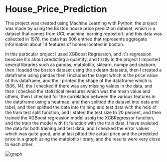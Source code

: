 # House_Price_Prediction

This project was created using Machine Learning with Python, the project was made by using the
Boston house price prediction dataset, which is a dataset that comes from UCL machine learning
repositort, and this data was collected in 1978, the data has 506 entried that represents aggregate
information about 14 features of homes located in boston.

In this particular project I used XGBoost Regression, and it's regression beacuse
it's about predicting a quantity, and firstly in the project I imported several 
libraries such as pandas, matplotlib, sklearn, numpy and seaborn, then I loaded the
boston dataset using the sklearn datasets, then I created a dataframe using pandas 
then I included the target which is the price value of this dataframe, and the I printed the
shape of the dataframe which is (506, 14), the I checked if there was any missing 
values in the data, and then I checked the statistical measures which was the mean value and 
others, then I checked for the correlation between the various features in the dataframe 
using a heatmap, and then splitted the dataset into data and label, and then splitted
the data into training and test data with the help of the train test split function,
and I stated the test size to 20 percent, and then trained the XGBoost regression
model usnig the XGBRegressor function, and the train the model with fit function
with the train data, I have evaluted the data for both training and test data, and I
checked the error values which was quite good, and at last pltted the actual price
and the predicted price in a graph using the matplotlib library, and the results were very 
close to each other.

![graph](https://user-images.githubusercontent.com/74671857/140745563-16e8d9d4-72c2-4576-ad58-d0f49a0806ca.JPG)
